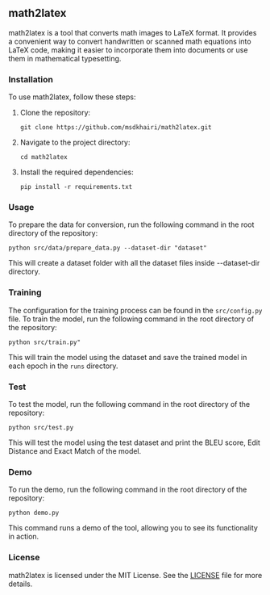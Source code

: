 ## math2latex

math2latex is a tool that converts math images to LaTeX format. It provides a convenient way to convert handwritten or scanned math equations into LaTeX code, making it easier to incorporate them into documents or use them in mathematical typesetting.

### Installation

To use math2latex, follow these steps:

1. Clone the repository:

    ```shell
    git clone https://github.com/msdkhairi/math2latex.git
    ```

2. Navigate to the project directory:

    ```shell
    cd math2latex
    ```

3. Install the required dependencies:

    ```shell
    pip install -r requirements.txt
    ```

### Usage

To prepare the data for conversion, run the following command in the root directory of the repository:

```shell
python src/data/prepare_data.py --dataset-dir "dataset"
 ```
  
This will create a dataset folder with all the dataset files inside --dataset-dir directory.

### Training

The configuration for the training process can be found in the `src/config.py` file.
To train the model, run the following command in the root directory of the repository:

```shell
python src/train.py"
```

This will train the model using the dataset and save the trained model in each epoch in the `runs` directory.

### Test

To test the model, run the following command in the root directory of the repository:

```shell
python src/test.py
```

This will test the model using the test dataset and print the BLEU score, Edit Distance and Exact Match of the model.

### Demo

To run the demo, run the following command in the root directory of the repository:

```shell
python demo.py
```
This command runs a demo of the tool, allowing you to see its functionality in action.

### License

math2latex is licensed under the MIT License. See the [LICENSE](LICENSE) file for more details.
